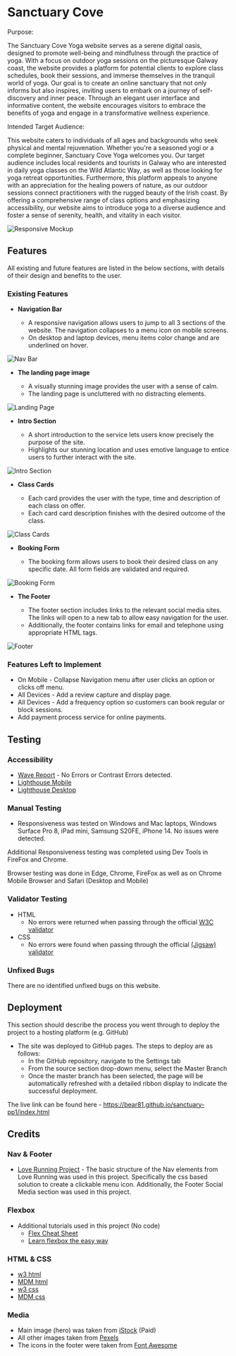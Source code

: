# Sanctuary Cove

Purpose:

The Sanctuary Cove Yoga website serves as a serene digital oasis, designed to promote well-being and mindfulness through the practice of yoga. With a focus on outdoor yoga sessions on the picturesque Galway coast, the website provides a platform for potential clients to explore class schedules, book their sessions, and immerse themselves in the tranquil world of yoga. Our goal is to create an online sanctuary that not only informs but also inspires, inviting users to embark on a journey of self-discovery and inner peace. Through an elegant user interface and informative content, the website encourages visitors to embrace the benefits of yoga and engage in a transformative wellness experience.

Intended Target Audience:

This website caters to individuals of all ages and backgrounds who seek physical and mental rejuvenation. Whether you're a seasoned yogi or a complete beginner, Sanctuary Cove Yoga welcomes you. Our target audience includes local residents and tourists in Galway who are interested in daily yoga classes on the Wild Atlantic Way, as well as those looking for yoga retreat opportunities. Furthermore, this platform appeals to anyone with an appreciation for the healing powers of nature, as our outdoor sessions connect practitioners with the rugged beauty of the Irish coast. By offering a comprehensive range of class options and emphasizing accessibility, our website aims to introduce yoga to a diverse audience and foster a sense of serenity, health, and vitality in each visitor.

![Responsive Mockup](https://github.com/Bear81/sanctuary-pp1/blob/main/documentation-images/Am-I-Responsive-%20(1).webp)

## Features

All existing and future features are listed in the below sections, with details of their design and benefits to the user.

### Existing Features

- __Navigation Bar__

  - A responsive navigation allows users to jump to all 3 sections of the website. The navigation collapses to a menu icon on mobile screens.
  - On desktop and laptop devices, menu items color change and are underlined on hover.

![Nav Bar](https://github.com/Bear81/sanctuary-pp1/blob/main/documentation-images/nav-bar-ss.png)

- __The landing page image__

  - A visually stunning image provides the user with a sense of calm.
  - The landing page is uncluttered with no distracting elements.

![Landing Page](https://github.com/Bear81/sanctuary-pp1/blob/main/documentation-images/landing_ss.png)

- __Intro Section__

  - A short introduction to the service lets users know precisely the purpose of the site.
  - Highlights our stunning location and uses emotive language to entice users to further interact with the site.

![Intro Section](https://github.com/Bear81/sanctuary-pp1/blob/main/documentation-images/landing_ss.png)

- __Class Cards__

  - Each card provides the user with the type, time and description of each class on offer.
  - Each card card description finishes with the desired outcome of the class.

![Class Cards](https://github.com/Bear81/sanctuary-pp1/blob/main/documentation-images/class_cards_ss.png)

- __Booking Form__

  - The booking form allows users to book their desired class on any specific date. All form fields are validated and required.  

![Booking Form](https://github.com/Bear81/sanctuary-pp1/blob/main/documentation-images/booking_form_ss.png)

- __The Footer__

  - The footer section includes links to the relevant social media sites. The links will open to a new tab to allow easy navigation for the user.
  - Additionally, the footer contains links for email and telephone using appropriate HTML tags.

![Footer](https://github.com/Bear81/sanctuary-pp1/blob/main/documentation-images/footer_ss.png)

### Features Left to Implement

- On Mobile - Collapse Navigation menu after user clicks an option or clicks off menu.
- All Devices - Add a review capture and display page.
- All Devices - Add a frequency option so customers can book regular or block sessions.
- Add payment process service for online payments.

## Testing

### Accessibility

- [Wave Report](https://wave.webaim.org/report#/https%3A%2F%2Fbear81.github.io%2Fsanctuary-pp1%2Findex.html) - No Errors or Contrast Errors detected.
- [Lighthouse Mobile](https://github.com/Bear81/sanctuary-pp1/blob/main/documentation-images/lighthouse_mobile.png)
- [Lighthouse Desktop](https://github.com/Bear81/sanctuary-pp1/blob/main/documentation-images/lighthouse_desktop.png)

### Manual Testing

- Responsiveness was tested on Windows and Mac laptops, Windows Surface Pro 8, iPad mini, Samsung S20FE, iPhone 14. No issues were detected.

Additional Responsiveness testing was completed using Dev Tools in FireFox and Chrome.

Browser testing was done in Edge, Chrome, FireFox as well as on Chrome Mobile Browser and Safari (Desktop and Mobile)

### Validator Testing

- HTML
  - No errors were returned when passing through the official [W3C validator](https://validator.w3.org/nu/?doc=https%3A%2F%2Fcode-institute-org.github.io%2Flove-running-2.0%2Findex.html)
- CSS
  - No errors were found when passing through the official [(Jigsaw) validator](https://jigsaw.w3.org/css-validator/validator?uri=https%3A%2F%2Fvalidator.w3.org%2Fnu%2F%3Fdoc%3Dhttps%253A%252F%252Fcode-institute-org.github.io%252Flove-running-2.0%252Findex.html&profile=css3svg&usermedium=all&warning=1&vextwarning=&lang=en#css)

### Unfixed Bugs

There are no identified unfixed bugs on this website.

## Deployment

This section should describe the process you went through to deploy the project to a hosting platform (e.g. GitHub)

- The site was deployed to GitHub pages. The steps to deploy are as follows:
  - In the GitHub repository, navigate to the Settings tab
  - From the source section drop-down menu, select the Master Branch
  - Once the master branch has been selected, the page will be automatically refreshed with a detailed ribbon display to indicate the successful deployment.

The live link can be found here - <https://bear81.github.io/sanctuary-pp1/index.html>

## Credits

### Nav & Footer

- [Love Running Project](https://github.com/Code-Institute-Solutions/Love-Running-Solutions) - The basic structure of the Nav elements from Love Running was used in this project. Specifically the css based solution to create a clickable menu icon. Additionally, the Footer Social Media section was used in this project.

### Flexbox

- Additional tutorials used in this project (No code)
  - [Flex Cheat Sheet](https://flexbox.malven.co/)
  - [Learn flexbox the easy way](https://www.youtube.com/watch?v=u044iM9xsWU&list=PL3_VIArpa1JQtpIJEOjcN0-XTgJ006ZPi&index=2)

### HTML & CSS

- [w3 html](https://www.w3schools.com/html/)
- [MDM html](https://developer.mozilla.org/en-US/docs/Web/HTML)
- [w3 css](https://www.w3schools.com/w3css/defaulT.asp)
- [MDM css](https://developer.mozilla.org/en-US/docs/Web/CSS)

### Media

- Main image (hero) was taken from [iStock](https://www.istockphoto.com/photo/salthill-galway-ireland-gm182398527-11531311) (Paid)
- All other images taken from [Pexels](https://www.pexels.com/collections/yoga-moody-coastal-theme-fxnk2vk/)
- The icons in the footer were taken from [Font Awesome](https://fontawesome.com/)
